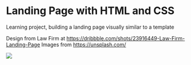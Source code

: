 # Landing Page with HTML and CSS
Learning project, building a landing page visually similar to a template

Design from Law Firm at https://dribbble.com/shots/23916449-Law-Firm-Landing-Page
Images from https://unsplash.com/

<img src="relative/path/in/repository/to/image.svg"/>
